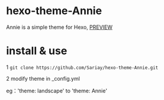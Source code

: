 # hexo-theme-Annie
Annie is a simple theme for Hexo, [PREVIEW](https://github.com/)
# install & use
1 ```git clone https://github.com/Sariay/hexo-theme-Annie.git```

2 modify theme in _config.yml

eg：'theme: landscape' to 'theme: Annie'
